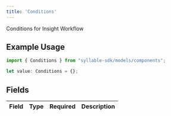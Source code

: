 ```yaml
---
title: 'Conditions'
---
```


Conditions for Insight Workflow

## Example Usage

```typescript
import { Conditions } from "syllable-sdk/models/components";

let value: Conditions = {};
```

## Fields

| Field       | Type        | Required    | Description |
| ----------- | ----------- | ----------- | ----------- |